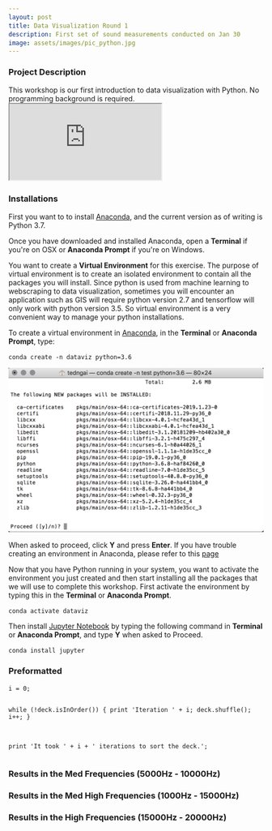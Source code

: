 ```yaml
---
layout: post
title: Data Visualization Round 1
description: First set of sound measurements conducted on Jan 30
image: assets/images/pic_python.jpg
---
```

<h3>Project Description</h3>
This workshop is our first introduction to data visualization with Python. No programming background is required.

<iframe src="https://plot.ly/~cpsievert/558" autosize=True></iframe>

<h3>Installations</h3>
<p>
First you want to to install <a href="https://www.anaconda.com/distribution/">Anaconda</a>, and the current version as of writing is Python 3.7.</p>

<p>Once you have downloaded and installed Anaconda, open a <b>Terminal</b> if you're on OSX or <b>Anaconda Prompt</b> if you're on Windows.</p>

<p>You want to create a <b>Virtual Environment</b> for this exercise. The purpose of virtual environment is to create an isolated environment to contain all the packages you will install. Since python is used from machine learning to webscraping to data visualization, sometimes you will encounter an application such as GIS will require python version 2.7 and tensorflow will only work with python version 3.5. So virtual environment is a very convenient way to manage your python installations.</p>

<p>To create a virtual environment in <a href="https://www.anaconda.com/distribution/">Anaconda</a>, in the <b>Terminal</b> or <b>Anaconda Prompt</b>, type:</p>
<pre><code>conda create -n dataviz python=3.6
</code></pre>

![Screen Cap](https://raw.githubusercontent.com/tedngai/itlworkshops/master/assets/images/pic_anaconda_env.jpg)

<p>When asked to proceed, click <b>Y</b> and press <b>Enter</b>. If you have trouble creating an environment in Anaconda, please refer to this <a href="https://conda.io/projects/conda/en/latest/user-guide/tasks/manage-environments.html">page</a> </p>

<p>Now that you have Python running in your system, you want to activate the environment you just created and then start installing all the packages that we will use to complete this workshop. First activate the environment by typing this in the <b>Terminal</b> or <b>Anaconda Prompt</b>.</p>

<pre><code>conda activate dataviz
</code></pre>

<p>Then install <a href="https://jupyter.org/index.html">Jupyter Notebook</a> by typing the following command in <b>Terminal</b> or <b>Anaconda Prompt</b>, and type <b>Y</b> when asked to Proceed.</p>

<pre><code>conda install jupyter
</code></pre>



<!-- Preformatted Code -->
<h3>Preformatted</h3>
<pre><code>i = 0;

while (!deck.isInOrder()) {
    print 'Iteration ' + i;
    deck.shuffle();
    i++;
}

print 'It took ' + i + ' iterations to sort the deck.';
</code></pre>

<h3 id="content">Results in the Med Frequencies (5000Hz - 10000Hz)</h3>


<h3 id="content">Results in the Med High Frequencies (1000Hz - 15000Hz)</h3>


<h3 id="content">Results in the High Frequencies (15000Hz - 20000Hz)</h3>
